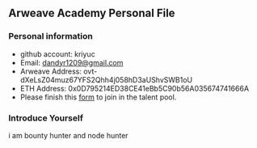 ## Arweave Academy Personal File

### Personal information

- github account: kriyuc
- Email: dandyr1209@gmail.com
- Arweave Address: ovt-dXeLsZ04muz67YFS2Qhh4j058hD3aUShvSWB1oU
- ETH Address: 0x0D795214ED38CE41eBb5C90b56A035674741666A
- Please finish this [form](https://docs.google.com/forms/d/e/1FAIpQLSfWA5fIIcBgmRppm3jNz5vmf9Mai_QMVil-2pO4r7YKn_Zhtw/viewform?usp=sf_link) to join in the talent pool.

### Introduce Yourself
 i am bounty hunter and node hunter